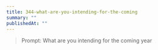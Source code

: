 ```yaml
---
title: 344-what-are-you-intending-for-the-coming
summary: ""
publishedAt: ""
---
```


> Prompt: What are you intending for the coming year

